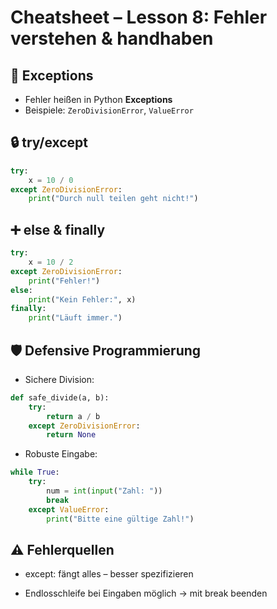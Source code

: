 # Cheatsheet – Lesson 8: Fehler verstehen & handhaben

## 🚨 Exceptions
- Fehler heißen in Python **Exceptions**
- Beispiele: `ZeroDivisionError`, `ValueError`

## 🔒 try/except
```python
try:
    x = 10 / 0
except ZeroDivisionError:
    print("Durch null teilen geht nicht!")
```

## ➕ else & finally
```python
try:
    x = 10 / 2
except ZeroDivisionError:
    print("Fehler!")
else:
    print("Kein Fehler:", x)
finally:
    print("Läuft immer.")
```

## 🛡️ Defensive Programmierung
- Sichere Division:
```python
def safe_divide(a, b):
    try:
        return a / b
    except ZeroDivisionError:
        return None
```

- Robuste Eingabe:
```python
while True:
    try:
        num = int(input("Zahl: "))
        break
    except ValueError:
        print("Bitte eine gültige Zahl!")
```

## ⚠️ Fehlerquellen
- except: fängt alles – besser spezifizieren

- Endlosschleife bei Eingaben möglich → mit break beenden
